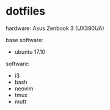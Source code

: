 # dotfiles

hardware: Asus Zenbook 3 (UX390UA)

base software:
* ubuntu 17.10

software:
* i3
* bash
* neovim
* tmux
* mutt
